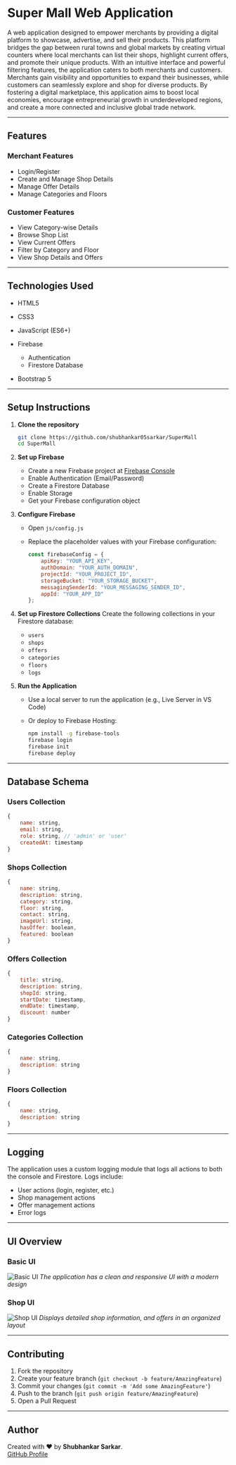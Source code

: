 # Super Mall Web Application

A web application designed to empower merchants by providing a digital platform to showcase, advertise, and sell their products. This platform bridges the gap between rural towns and global markets by creating virtual counters where local merchants can list their shops, highlight current offers, and promote their unique products. With an intuitive interface and powerful filtering features, the application caters to both merchants and customers. Merchants gain visibility and opportunities to expand their businesses, while customers can seamlessly explore and shop for diverse products. By fostering a digital marketplace, this application aims to boost local economies, encourage entrepreneurial growth in underdeveloped regions, and create a more connected and inclusive global trade network.

---

## Features

### Merchant Features

* Login/Register
* Create and Manage Shop Details
* Manage Offer Details
* Manage Categories and Floors

### Customer Features

* View Category-wise Details
* Browse Shop List
* View Current Offers
* Filter by Category and Floor
* View Shop Details and Offers

---

## Technologies Used

* HTML5
* CSS3
* JavaScript (ES6+)
* Firebase

  * Authentication
  * Firestore Database
* Bootstrap 5

---

## Setup Instructions

1. **Clone the repository**

   ```bash
   git clone https://github.com/shubhankar05sarkar/SuperMall
   cd SuperMall
   ```

2. **Set up Firebase**

   * Create a new Firebase project at [Firebase Console](https://console.firebase.google.com)
   * Enable Authentication (Email/Password)
   * Create a Firestore Database
   * Enable Storage
   * Get your Firebase configuration object

3. **Configure Firebase**

   * Open `js/config.js`
   * Replace the placeholder values with your Firebase configuration:

     ```javascript
     const firebaseConfig = {
         apiKey: "YOUR_API_KEY",
         authDomain: "YOUR_AUTH_DOMAIN",
         projectId: "YOUR_PROJECT_ID",
         storageBucket: "YOUR_STORAGE_BUCKET",
         messagingSenderId: "YOUR_MESSAGING_SENDER_ID",
         appId: "YOUR_APP_ID"
     };
     ```

4. **Set up Firestore Collections**
   Create the following collections in your Firestore database:

   * `users`
   * `shops`
   * `offers`
   * `categories`
   * `floors`
   * `logs`

5. **Run the Application**

   * Use a local server to run the application (e.g., Live Server in VS Code)
   * Or deploy to Firebase Hosting:

     ```bash
     npm install -g firebase-tools
     firebase login
     firebase init
     firebase deploy
     ```

---

## Database Schema

### Users Collection

```javascript
{
    name: string,
    email: string,
    role: string, // 'admin' or 'user'
    createdAt: timestamp
}
```

### Shops Collection

```javascript
{
    name: string,
    description: string,
    category: string,
    floor: string,
    contact: string,
    imageUrl: string,
    hasOffer: boolean,
    featured: boolean
}
```

### Offers Collection

```javascript
{
    title: string,
    description: string,
    shopId: string,
    startDate: timestamp,
    endDate: timestamp,
    discount: number
}
```

### Categories Collection

```javascript
{
    name: string,
    description: string
}
```

### Floors Collection

```javascript
{
    name: string,
    description: string
}
```

---

## Logging

The application uses a custom logging module that logs all actions to both the console and Firestore. Logs include:

* User actions (login, register, etc.)
* Shop management actions
* Offer management actions
* Error logs

---

## UI Overview

### Basic UI

![Basic UI](https://github.com/shubhankar05sarkar/SuperMall/blob/c44d4b5a58bf9aa366fc71dd8e217a026099f29e/Basic%20UI.png)
*The application has a clean and responsive UI with a modern design*

### Shop UI

![Shop UI](https://github.com/shubhankar05sarkar/SuperMall/blob/c44d4b5a58bf9aa366fc71dd8e217a026099f29e/Shop%20UI.png)
*Displays detailed shop information, and offers in an organized layout*

---

## Contributing

1. Fork the repository
2. Create your feature branch (`git checkout -b feature/AmazingFeature`)
3. Commit your changes (`git commit -m 'Add some AmazingFeature'`)
4. Push to the branch (`git push origin feature/AmazingFeature`)
5. Open a Pull Request

---

## **Author**

Created with ❤️ by **Shubhankar Sarkar**.  
[GitHub Profile](https://github.com/shubhankar05sarkar)

